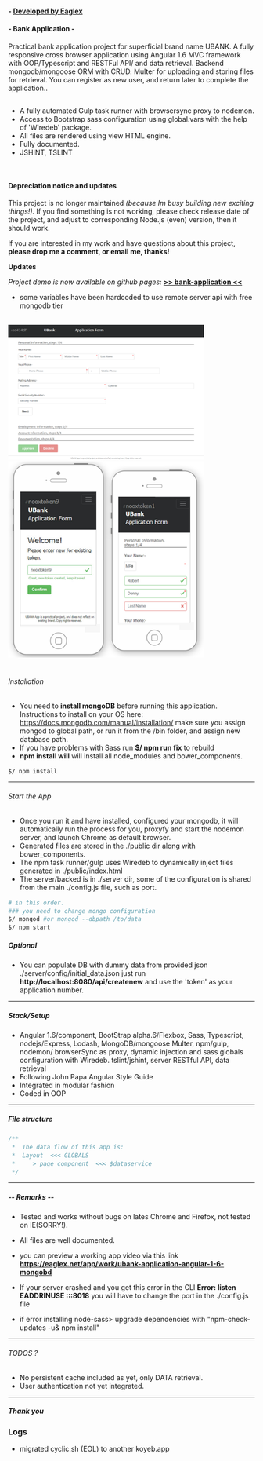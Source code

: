 #### - [ Developed by Eaglex ](http://eaglex.net)

#### - Bank Application -

Practical bank application project for superficial brand name UBANK. A fully responsive cross browser application using Angular 1.6 MVC framework with OOP/Typescript and RESTFul API/ and data retrieval. Backend mongodb/mongoose ORM with CRUD. Multer for uploading and storing files for retrieval.
You can register as new user, and return later to complete the application..

##

- A fully automated Gulp task runner with browsersync proxy to nodemon.
- Access to Bootstrap sass configuration using global.vars with the help of 'Wiredeb' package.
- All files are rendered using view HTML engine.
- Fully documented.
- JSHINT, TSLINT

<br/>

#### Depreciation notice and updates

This project is no longer maintained _(because Im busy building new exciting things!)._ If you find something is not working, please check release date of the project, and adjust to corresponding Node.js (even) version, then it should work.

If you are interested in my work and have questions about this project, **please drop me a comment, or email me, thanks!**

**Updates**

_Project demo is now available on github pages:_
**[ >> bank-application <<](https://eag1ex.github.io/bank-application/)**

- some variables have been hardcoded to use remote server api with free mongodb tier

<br/>

<img  src="./screens/bank-app-reg-form.png" width="400"/>
<img  src="./screens/ubank-application-featured.png" width="400"/>
<br/>
<br/>

###### Installation

- You need to **install mongoDB** before running this application. Instructions to install on your OS here:
  https://docs.mongodb.com/manual/installation/
  make sure you assign mongod to global path, or run it from the /bin folder, and assign new database path.
- If you have problems with Sass run **$/ npm run fix** to rebuild
- **npm install will** will install all node_modules and bower_components.

```sh
$/ npm install
```

---

###### Start the App

- Once you run it and have installed, configured your mongodb, it will automatically run the process for you,
  proxyfy and start the nodemon server, and launch Chrome as default browser.
- Generated files are stored in the ./public dir along with bower_components.
- The npm task runner/gulp uses Wiredeb to dynamically inject files generated in ./public/index.html
- The server/backed is in ./server dir, some of the configuration is shared from the main
  ./config.js file, such as port.

```sh
# in this order.
### you need to change mongo configuration
$/ mongod #or mongod --dbpath /to/data
$/ npm start
```

##### Optional

- You can populate DB with dummy data from provided json ./server/config/initial_data.json
  just run **http://localhost:8080/api/createnew**
  and use the 'token' as your application number.

---

##### Stack/Setup

- Angular 1.6/component, BootStrap alpha.6/Flexbox, Sass, Typescript, nodejs/Express, Lodash, MongoDB/mongoose
  Multer, npm/gulp, nodemon/ browserSync as proxy, dynamic injection and sass globals configuration with Wiredeb.
  tslint/jshint, server RESTful API, data retrieval
- Following John Papa Angular Style Guide
- Integrated in modular fashion
- Coded in OOP

---

##### File structure

```js
/**
 *  The data flow of this app is:
 *  Layout  <<< GLOBALS
 *     > page component  <<< $dataservice
 */
```

---

##### -- Remarks --

- Tested and works without bugs on lates Chrome and Firefox, not tested on IE(SORRY!).
- All files are well documented.
- you can preview a working app video via this link **https://eaglex.net/app/work/ubank-application-angular-1-6-mongobd**
- If your server crashed and you get this error in the CLI **Error: listen EADDRINUSE :::8018**
  you will have to change the port in the ./config.js file

- if error installing node-sass> upgrade dependencies with "npm-check-updates -u& npm install"

---

###### TODOS ?

- No persistent cache included as yet, only DATA retrieval.
- User authentication not yet integrated.

---

##### Thank you



### Logs
- migrated cyclic.sh (EOL) to another koyeb.app

